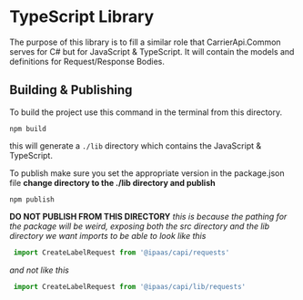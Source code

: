 # TypeScript Library
The purpose of this library is to fill a similar role that CarrierApi.Common serves for C# but for JavaScript & TypeScript. It will contain the models and definitions for Request/Response Bodies.

## Building & Publishing
To build the project use this command in the terminal from this directory.
```
npm build
```

this will generate a ```./lib``` directory which contains the JavaScript & TypeScript.

To publish make sure you set the appropriate version in the package.json file
**change directory to the ./lib directory and publish**
```
npm publish
```


**DO NOT PUBLISH FROM THIS DIRECTORY**
*this is because the pathing for the package will be weird, exposing both the src directory and the lib directory we want imports to be able to look like this* 
```javascript
 import CreateLabelRequest from '@ipaas/capi/requests'
 ```
 *and not like this*
```javascript
 import CreateLabelRequest from '@ipaas/capi/lib/requests'
 ```


